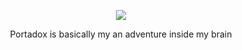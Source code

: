 <p align="center">
  <img src="https://github.com/haithem001/PortaDox/assets/46202227/4bc578d9-5622-4760-a678-bb7c5edc4285"/>
</p>
<p align="center">
Portadox is basically my an adventure inside my brain  
</p>



